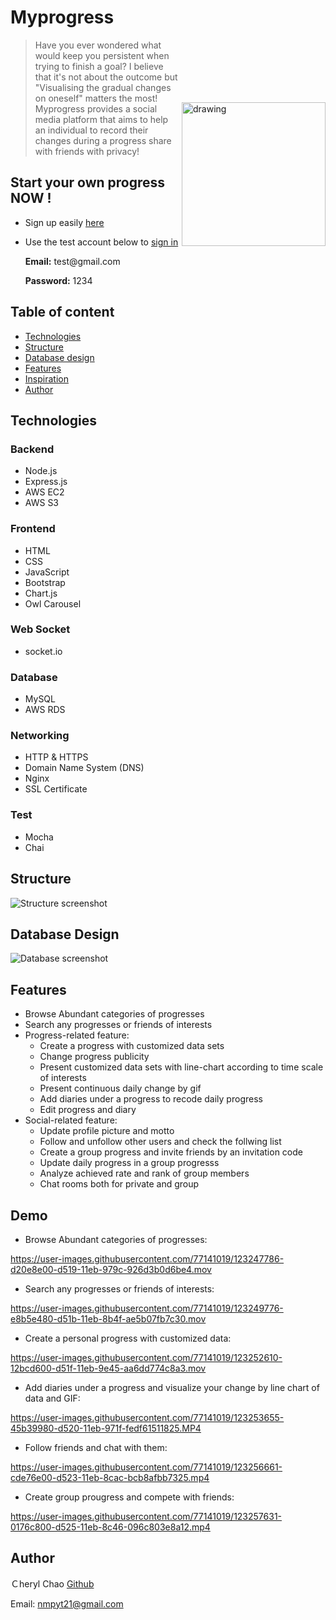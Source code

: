# Myprogress
<img src="https://myprogress-club.s3.us-east-2.amazonaws.com/%E9%A6%96%E9%A0%81%E6%88%AA%E5%9C%96.png" alt="drawing" width="230" style="margin-top:100" align="right">

> Have you ever wondered what would keep you persistent when trying to finish a goal? I believe that it's not about the outcome but "Visualising the gradual changes on oneself" matters the most! Myprogress provides a social media platform that aims to help an individual to record their changes during a progress share with friends with privacy! 

## Start your own progress NOW !
* Sign up easily [here](https://myprogress.club/signup)
* Use the test account below to [sign in](https://myprogress.club/) 

  **Email:** <span>test@</span>gmail.com

  **Password:** 1234

## Table of content
* [Technologies](#technologies)
* [Structure](#structure)
* [Database design](#database-design)
* [Features](#features)
* [Inspiration](#inspiration)
* [Author](#author)

## Technologies

### Backend

* Node.js
* Express.js
* AWS EC2
* AWS S3

### Frontend

* HTML
* CSS
* JavaScript
* Bootstrap
* Chart.js
* Owl Carousel


### Web Socket
* socket.io

### Database

* MySQL
* AWS RDS

### Networking

* HTTP & HTTPS
* Domain Name System (DNS)
* Nginx
* SSL Certificate 

### Test

* Mocha
* Chai

## Structure
![Structure screenshot](https://myprogress-club.s3.us-east-2.amazonaws.com/structure-2.png)

## Database Design
![Database screenshot](https://myprogress-club.s3.us-east-2.amazonaws.com/database-relation-graph.jpg)

## Features
* Browse Abundant categories of progresses
* Search any progresses or friends of interests
* Progress-related feature:
  * Create a progress with customized data sets
  * Change progress publicity
  * Present customized data sets with line-chart according to time scale of interests
  * Present continuous daily change by gif
  * Add diaries under a progress to recode daily progress
  * Edit progress and diary
* Social-related feature:
  * Update profile picture and motto
  * Follow and unfollow other users and check the follwing list
  * Create a group progress and invite friends by an invitation code
  * Update daily progress in a group progresss
  * Analyze achieved rate and rank of group members
  * Chat rooms both for private and group

## Demo

* Browse Abundant categories of progresses:

https://user-images.githubusercontent.com/77141019/123247786-d20e8e00-d519-11eb-979c-926d3b0d6be4.mov

* Search any progresses or friends of interests:

https://user-images.githubusercontent.com/77141019/123249776-e8b5e480-d51b-11eb-8b4f-ae5b07fb7c30.mov

* Create a personal progress with customized data:

https://user-images.githubusercontent.com/77141019/123252610-12bcd600-d51f-11eb-9e45-aa6dd774c8a3.mov

* Add diaries under a progress and visualize your change by line chart of data and GIF:

https://user-images.githubusercontent.com/77141019/123253655-45b39980-d520-11eb-971f-fedf61511825.MP4

* Follow friends and chat with them:

https://user-images.githubusercontent.com/77141019/123256661-cde76e00-d523-11eb-8cac-bcb8afbb7325.mp4


* Create group prougress and compete with friends:

https://user-images.githubusercontent.com/77141019/123257631-0176c800-d525-11eb-8c46-096c803e8a12.mp4

## Author
Ｃheryl Chao 
[Github](https://github.com/cherylchao6)

Email: nmpyt21@gmail.com







